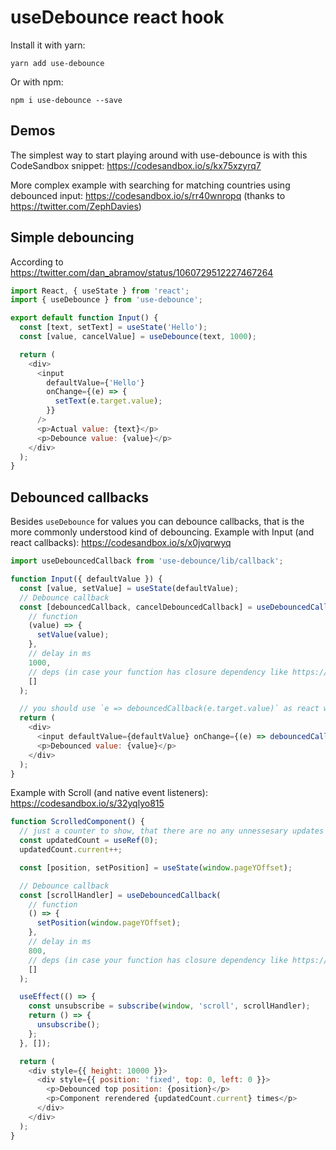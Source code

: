 # useDebounce react hook

Install it with yarn:

```
yarn add use-debounce
```

Or with npm:

```
npm i use-debounce --save
```

## Demos

The simplest way to start playing around with use-debounce is with this CodeSandbox snippet:
https://codesandbox.io/s/kx75xzyrq7

More complex example with searching for matching countries using debounced input: https://codesandbox.io/s/rr40wnropq (thanks to https://twitter.com/ZephDavies)

## Simple debouncing

According to https://twitter.com/dan_abramov/status/1060729512227467264

```javascript
import React, { useState } from 'react';
import { useDebounce } from 'use-debounce';

export default function Input() {
  const [text, setText] = useState('Hello');
  const [value, cancelValue] = useDebounce(text, 1000);

  return (
    <div>
      <input
        defaultValue={'Hello'}
        onChange={(e) => {
          setText(e.target.value);
        }}
      />
      <p>Actual value: {text}</p>
      <p>Debounce value: {value}</p>
    </div>
  );
}
```

## Debounced callbacks

Besides `useDebounce` for values you can debounce callbacks, that is the more commonly understood kind of debouncing.
Example with Input (and react callbacks): https://codesandbox.io/s/x0jvqrwyq

```js
import useDebouncedCallback from 'use-debounce/lib/callback';

function Input({ defaultValue }) {
  const [value, setValue] = useState(defaultValue);
  // Debounce callback
  const [debouncedCallback, cancelDebouncedCallback] = useDebouncedCallback(
    // function
    (value) => {
      setValue(value);
    },
    // delay in ms
    1000,
    // deps (in case your function has closure dependency like https://reactjs.org/docs/hooks-reference.html#usecallback)
    []
  );

  // you should use `e => debouncedCallback(e.target.value)` as react works with synthetic evens
  return (
    <div>
      <input defaultValue={defaultValue} onChange={(e) => debouncedCallback(e.target.value)} />
      <p>Debounced value: {value}</p>
    </div>
  );
}
```

Example with Scroll (and native event listeners): https://codesandbox.io/s/32yqlyo815

```js
function ScrolledComponent() {
  // just a counter to show, that there are no any unnessesary updates
  const updatedCount = useRef(0);
  updatedCount.current++;

  const [position, setPosition] = useState(window.pageYOffset);

  // Debounce callback
  const [scrollHandler] = useDebouncedCallback(
    // function
    () => {
      setPosition(window.pageYOffset);
    },
    // delay in ms
    800,
    // deps (in case your function has closure dependency like https://reactjs.org/docs/hooks-reference.html#usecallback)
    []
  );

  useEffect(() => {
    const unsubscribe = subscribe(window, 'scroll', scrollHandler);
    return () => {
      unsubscribe();
    };
  }, []);

  return (
    <div style={{ height: 10000 }}>
      <div style={{ position: 'fixed', top: 0, left: 0 }}>
        <p>Debounced top position: {position}</p>
        <p>Component rerendered {updatedCount.current} times</p>
      </div>
    </div>
  );
}
```
